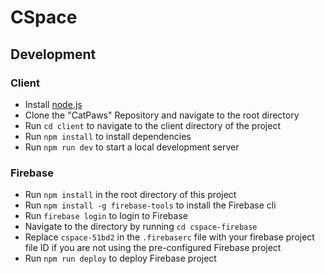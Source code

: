 # CSpace

## Development

### Client

- Install [node.js](https://nodejs.org/en/)
- Clone the "CatPaws" Repository and navigate to the root directory
- Run `cd client` to navigate to the client directory of the project
- Run `npm install` to install dependencies
- Run `npm run dev` to start a local development server

### Firebase

- Run `npm install` in the root directory of this project
- Run `npm install -g firebase-tools` to install the Firebase cli
- Run `firebase login` to login to Firebase
- Navigate to the directory by running `cd cspace-firebase`
- Replace `cspace-51bd2` in the `.firebaserc` file with your firebase project file ID if you are not using the pre-configured Firebase project
- Run `npm run deploy` to deploy Firebase project

